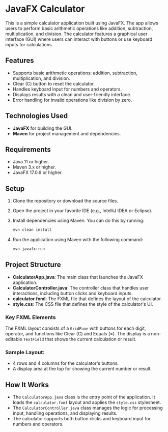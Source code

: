 # JavaFX Calculator

This is a simple calculator application built using JavaFX. The app allows users to perform basic arithmetic operations like addition, subtraction, multiplication, and division. The calculator features a graphical user interface (GUI) where users can interact with buttons or use keyboard inputs for calculations.

## Features

- Supports basic arithmetic operations: addition, subtraction, multiplication, and division.
- Clear (C) button to reset the calculator.
- Handles keyboard input for numbers and operators.
- Displays results with a clean and user-friendly interface.
- Error handling for invalid operations like division by zero.

## Technologies Used

- **JavaFX** for building the GUI.
- **Maven** for project management and dependencies.

## Requirements

- Java 11 or higher.
- Maven 3.x or higher.
- JavaFX 17.0.6 or higher.

## Setup

1. Clone the repository or download the source files.

2. Open the project in your favorite IDE (e.g., IntelliJ IDEA or Eclipse).

3. Install dependencies using Maven. You can do this by running:
    ```bash
    mvn clean install
    ```

4. Run the application using Maven with the following command:
    ```bash
    mvn javafx:run
    ```

## Project Structure

- **CalculatorApp.java**: The main class that launches the JavaFX application.
- **CalculatorController.java**: The controller class that handles user interactions, including button clicks and keyboard inputs.
- **calculator.fxml**: The FXML file that defines the layout of the calculator.
- **style.css**: The CSS file that defines the style of the calculator's UI.

### Key FXML Elements

The FXML layout consists of a `GridPane` with buttons for each digit, operator, and functions like Clear (C) and Equals (=). The display is a non-editable `TextField` that shows the current calculation or result.

### Sample Layout:
- 4 rows and 4 columns for the calculator's buttons.
- A display area at the top for showing the current number or result.

## How It Works

- The `CalculatorApp.java` class is the entry point of the application. It loads the `calculator.fxml` layout and applies the `style.css` stylesheet.
- The `CalculatorController.java` class manages the logic for processing input, handling operations, and displaying results.
- The calculator supports both button clicks and keyboard input for numbers and operators.
